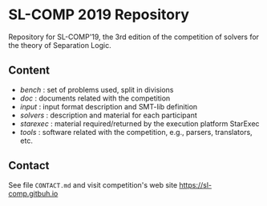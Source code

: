 # SL-COMP 2019 Repository #

Repository for SL-COMP'19, the 3rd edition of the competition of solvers 
for the theory of Separation Logic.

## Content ##

* _bench_ : set of problems used, split in divisions
* _doc_ : documents related with the competition
* _input_ : input format description and SMT-lib definition
* _solvers_ : description and material for each participant
* _starexec_ : material required/returned by the execution platform StarExec
* _tools_ : software related with the competition, e.g., parsers, translators, etc.


## Contact ##

See file `CONTACT.md` and visit competition's web site 
https://sl-comp.gitbuh.io

